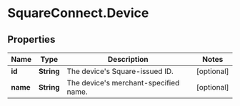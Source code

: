 # SquareConnect.Device

## Properties
Name | Type | Description | Notes
------------ | ------------- | ------------- | -------------
**id** | **String** | The device&#39;s Square-issued ID. | [optional] 
**name** | **String** | The device&#39;s merchant-specified name. | [optional] 


